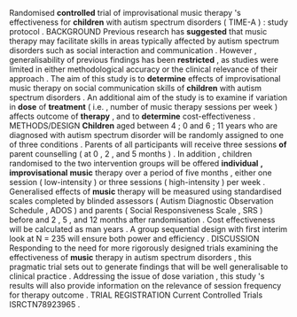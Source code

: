 Randomised **controlled** trial of improvisational music therapy 's effectiveness for **children** with autism spectrum disorders ( TIME-A ) : study protocol . BACKGROUND Previous research has **suggested** that music therapy may facilitate skills in areas typically affected by autism spectrum disorders such as social interaction and communication . However , generalisability of previous findings has been **restricted** , as studies were limited in either methodological accuracy or the clinical relevance of their approach . The aim of this study is to **determine** effects of improvisational music therapy on social communication skills of **children** with autism spectrum disorders . An additional aim of the study is to examine if variation in **dose** of **treatment** ( i.e. , number of music therapy sessions per week ) affects outcome of **therapy** , and to **determine** cost-effectiveness . METHODS/DESIGN **Children** aged between 4 ; 0 and 6 ; 11 years who are diagnosed with autism spectrum disorder will be randomly assigned to one of three conditions . Parents of all participants will receive three sessions **of** parent counselling ( at 0 , 2 , and 5 months ) . In addition , children randomised to the two intervention groups will be offered **individual** **,** **improvisational** **music** therapy over a period of five months , either one session ( low-intensity ) or three sessions ( high-intensity ) per week . Generalised effects of **music** therapy will be measured using standardised scales completed by blinded assessors ( Autism Diagnostic Observation Schedule , ADOS ) and parents ( Social Responsiveness Scale , SRS ) before and 2 , 5 , and 12 months after randomisation . Cost effectiveness will be calculated as man years . A group sequential design with first interim look at N = 235 will ensure both power and efficiency . DISCUSSION Responding to the need for more rigorously designed trials examining the effectiveness of **music** therapy in autism spectrum disorders , this pragmatic trial sets out to generate findings that will be well generalisable to clinical practice . Addressing the issue of dose variation , this study 's results will also provide information on the relevance of session frequency for therapy outcome . TRIAL REGISTRATION Current Controlled Trials ISRCTN78923965 . 